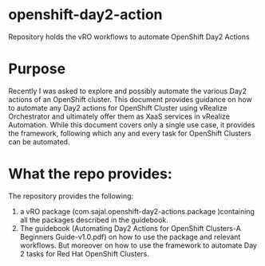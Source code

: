 # openshift-day2-action
Repository holds the vRO workflows to automate OpenShift Day2 Actions

# Purpose


Recently I was asked to explore and possibly automate the various Day2 actions of an OpenShift cluster. This document provides guidance on how to automate any Day2 actions for OpenShift Cluster using vRealize Orchestrator and ultimately offer them as XaaS services in vRealize Automation.
While this document covers only a single use case, it provides the framework, following which any and every task for OpenShift Clusters can be automated.

# What the repo provides:

The repository provides the following:
1. a vRO package (com.sajal.openshift-day2-actions.package )containing all the packages described in the guidebook. 
2. The guidebook (Automating Day2 Actions for OpenShift Clusters-A Beginners Guide-v1.0.pdf) on how to use the package and relevant workflows. But moreover on how to use the framework to automate Day 2 tasks for Red Hat OpenShift Clusters.
